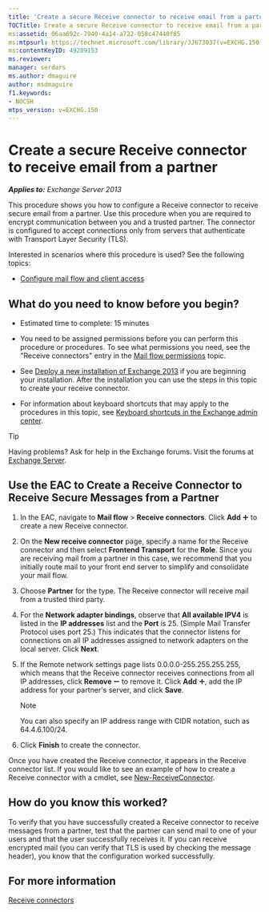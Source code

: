 ```yaml
---
title: 'Create a secure Receive connector to receive email from a partner'
TOCTitle: Create a secure Receive connector to receive email from a partner
ms:assetid: 06aa692c-7940-4a14-a722-058c47440f85
ms:mtpsurl: https://technet.microsoft.com/library/JJ673037(v=EXCHG.150)
ms:contentKeyID: 49289153
ms.reviewer: 
manager: serdars
ms.author: dmaguire
author: msdmaguire
f1.keywords:
- NOCSH
mtps_version: v=EXCHG.150
---
```


# Create a secure Receive connector to receive email from a partner

_**Applies to:** Exchange Server 2013_

This procedure shows you how to configure a Receive connector to receive secure email from a partner. Use this procedure when you are required to encrypt communication between you and a trusted partner. The connector is configured to accept connections only from servers that authenticate with Transport Layer Security (TLS).

Interested in scenarios where this procedure is used? See the following topics:

- [Configure mail flow and client access](configure-mail-flow-and-client-access-exchange-2013-help.md)

## What do you need to know before you begin?

- Estimated time to complete: 15 minutes

- You need to be assigned permissions before you can perform this procedure or procedures. To see what permissions you need, see the "Receive connectors" entry in the [Mail flow permissions](mail-flow-permissions-exchange-2013-help.md) topic.

- See [Deploy a new installation of Exchange 2013](deploy-a-new-installation-of-exchange-2013-exchange-2013-help.md) if you are beginning your installation. After the installation you can use the steps in this topic to create your receive connector.

- For information about keyboard shortcuts that may apply to the procedures in this topic, see [Keyboard shortcuts in the Exchange admin center](keyboard-shortcuts-in-the-exchange-admin-center-2013-help.md).

> [!TIP]
> Having problems? Ask for help in the Exchange forums. Visit the forums at [Exchange Server](https://go.microsoft.com/fwlink/p/?linkid=60612).

## Use the EAC to Create a Receive Connector to Receive Secure Messages from a Partner

1. In the EAC, navigate to **Mail flow** \> **Receive connectors**. Click **Add** ![Add Icon](images/JJ218640.c1e75329-d6d7-4073-a27d-498590bbb558(EXCHG.150).gif "Add Icon") to create a new Receive connector.

2. On the **New receive connector** page, specify a name for the Receive connector and then select **Frontend Transport** for the **Role**. Since you are receiving mail from a partner in this case, we recommend that you initially route mail to your front end server to simplify and consolidate your mail flow.

3. Choose **Partner** for the type. The Receive connector will receive mail from a trusted third party.

4. For the **Network adapter bindings**, observe that **All available IPV4** is listed in the **IP addresses** list and the **Port** is 25. (Simple Mail Transfer Protocol uses port 25.) This indicates that the connector listens for connections on all IP addresses assigned to network adapters on the local server. Click **Next**.

5. If the Remote network settings page lists 0.0.0.0-255.255.255.255, which means that the Receive connector receives connections from all IP addresses, click **Remove** ![Remove icon](images/Dd362328.479b6ced-8d64-4277-a725-f17fea202b28(EXCHG.150).gif "Remove icon") to remove it. Click **Add** ![Add Icon](images/JJ218640.c1e75329-d6d7-4073-a27d-498590bbb558(EXCHG.150).gif "Add Icon"), add the IP address for your partner's server, and click **Save**.

   > [!NOTE]
   > You can also specify an IP address range with CIDR notation, such as 64.4.6.100/24.

6. Click **Finish** to create the connector.

Once you have created the Receive connector, it appears in the Receive connector list. If you would like to see an example of how to create a Receive connector with a cmdlet, see [New-ReceiveConnector](https://docs.microsoft.com/powershell/module/exchange/New-ReceiveConnector).

## How do you know this worked?

To verify that you have successfully created a Receive connector to receive messages from a partner, test that the partner can send mail to one of your users and that the user successfully receives it. If you can receive encrypted mail (you can verify that TLS is used by checking the message header), you know that the configuration worked successfully.

## For more information

[Receive connectors](receive-connectors-exchange-2013-help.md)
